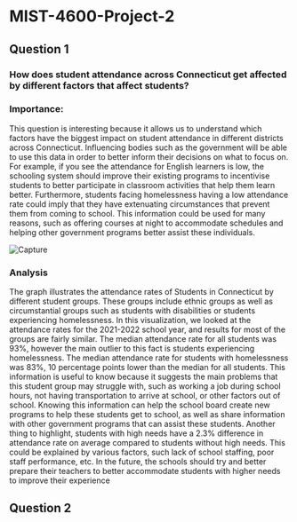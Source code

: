 # MIST-4600-Project-2

## Question 1

### How does student attendance across Connecticut get affected by different factors that affect students? 

### Importance:
This question is interesting because it allows us to understand which factors have the biggest impact on student attendance in different districts across Connecticut. Influencing bodies such as the government will be able to use this data in order to better inform their decisions on what to focus on. For example, if you see the attendance for English learners is low, the schooling system should improve their existing programs to incentivise students to better participate in classroom activities that help them learn better. Furthermore, students facing homelessness having a low attendance rate could imply that they have extenuating circumstances that prevent them from coming to school. This information could be used for many reasons, such as offering courses at night to accommodate schedules and helping other government programs better assist these individuals. 


![Capture](https://github.com/armon222/MIST-4600-Project-2/assets/62662242/c3978fb8-356a-438d-ab29-025eda98ea01)

### Analysis
The graph illustrates the attendance rates of Students in Connecticut by different student groups. These groups include ethnic groups as well as circumstantial groups such as students with disabilities or students experiencing homelessness. In this visualization, we looked at the attendance rates for the 2021-2022 school year, and results for most of the groups are fairly similar. The median attendance rate for all students was 93%, however the main outlier to this fact is students experiencing homelessness. The median attendance rate for students with homelessness was 83%, 10 percentage points lower than the median for all students. This information is useful to know because it suggests the main problems that this student group may struggle with, such as working a job during school hours, not having transportation to arrive at school, or other factors out of school. Knowing this information can help the school board create new programs to help these students get to school, as well as share information with other government programs that can assist these students. Another thing to highlight, students with high needs have a 2.3% difference in attendance rate on average compared to students without high needs. This could be explained by various factors, such lack of school staffing, poor staff performance, etc. In the future, the schools should try and better prepare their teachers to better accommodate students with higher needs to improve their experience


## Question 2

